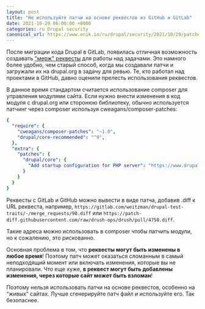 ```yaml
---
layout: post
title: "Не используйте патчи на основе реквестов из GitHub и GitLab"
date: 2021-10-29 06:00:00 +0000
categories: ru Drupal security
canonical_url: https://www.enik.io/ru/drupal/security/2021/10/29/patches-requests.html
---
```

После миграции кода Drupal в GitLab, появилась отличная возможность создавать ["мерж" реквесты](https://www.drupal.org/docs/develop/git/using-git-to-contribute-to-drupal/creating-issue-forks-and-merge-requests) для работы над задачами. Это намного более удобно, чем старый способ, когда мы создавали патчи и загружали их на drupal.org в задачу для ревью. Те, кто работал над проектами в GitHub, давно оценили прелесть использования реквестов.

В данное время стандартом считается использование composer для управления модулями сайта. Если нужно внести изменения в код модуля с drupal.org или сторонюю библиотеку, обычно используется патчинг через composer используя cweagans/composer-patches:

```yaml
{
  "require": {
    "cweagans/composer-patches": "~1.0",
    "drupal/core-recommended": "^9",
  },
  "extra": {
    "patches": {
      "drupal/core": {
        "Add startup configuration for PHP server": "https://www.drupal.org/files/issues/add_a_startup-1543858-30.patch"
      }
    }
  }
}
```

Реквесты с GitLab и GitHub можно вывести в виде патча, добавив .diff к URL реквеста, например, `https://gitlab.com/weitzman/drupal-test-traits/-/merge_requests/90.diff` или `https://patch-diff.githubusercontent.com/raw/drush-ops/drush/pull/4758.diff`.

Такие адреса можно использовать в composer чтобы патчить модули, но к сожалению, это рискованно.

Основная проблема в том, что **реквесты могут быть изменены в любое время**! Поэтому патч может оказаться сломанным в самый неподходящий момент или включать изменения, которые вы не планировали. Что еще хуже, **в реквест могут быть добавлены изменения, через которые сайт может быть взломан**!

Поэтому нельзя использовать патчи на основе реквестов, особенно на “живых” сайтах. Лучше сгенерируйте патч файл и используйте его. Так безопаснее.
